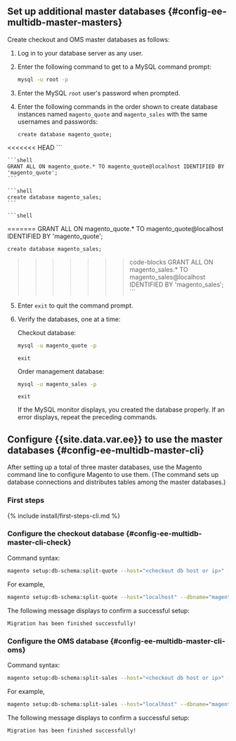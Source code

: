 ## Set up additional master databases {#config-ee-multidb-master-masters}

Create checkout and OMS master databases as follows:

1.	Log in to your database server as any user.
2.	Enter the following command to get to a MySQL command prompt:

    ```bash
    mysql -u root -p
    ```

3.	Enter the MySQL `root` user's password when prompted.
4.	Enter the following commands in the order shown to create database instances named `magento_quote` and `magento_sales` with the same usernames and passwords:

    ```shell
    create database magento_quote;
<<<<<<< HEAD
    ```

    ```shell
    GRANT ALL ON magento_quote.* TO magento_quote@localhost IDENTIFIED BY 'magento_quote';
    ```

    ```shell
    create database magento_sales;
    ```

    ```shell
=======
    GRANT ALL ON magento_quote.* TO magento_quote@localhost IDENTIFIED BY 'magento_quote';

    create database magento_sales;
>>>>>>> code-blocks
    GRANT ALL ON magento_sales.* TO magento_sales@localhost IDENTIFIED BY 'magento_sales';
    ```

5.	Enter `exit` to quit the command prompt.

6.	Verify the databases, one at a time:

    Checkout database:

    ```bash
    mysql -u magento_quote -p
    ```

    ```shell
    exit
    ```

    Order management database:

    ```bash
    mysql -u magento_sales -p
    ```

    ```shell
    exit
    ```

    If the MySQL monitor displays, you created the database properly. If an error displays, repeat the preceding commands.

## Configure {{site.data.var.ee}} to use the master databases {#config-ee-multidb-master-cli}

After setting up a total of three master databases, use the Magento command line to configure Magento to use them. (The command sets up database connections and distributes tables among the master databases.)

### First steps

{% include install/first-steps-cli.md %}

### Configure the checkout database   {#config-ee-multidb-master-cli-check}

Command syntax:

```bash
magento setup:db-schema:split-quote --host="<checkout db host or ip>" --dbname="<name>" --username="<checkout db username>" --password="<password>"
```

For example,

```bash
magento setup:db-schema:split-quote --host="localhost" --dbname="magento_quote" --username="magento_quote" --password="magento_quote"
```

The following message displays to confirm a successful setup:

```terminal
Migration has been finished successfully!
```

### Configure the OMS database   {#config-ee-multidb-master-cli-oms}

Command syntax:

```bash
magento setup:db-schema:split-sales --host="<checkout db host or ip>" --dbname="<name>" --username="<checkout db username>" --password="<password>"
```

For example,

```bash
magento setup:db-schema:split-sales --host="localhost" --dbname="magento_sales" --username="magento_sales" --password="magento_sales"
```

The following message displays to confirm a successful setup:

```terminal
Migration has been finished successfully!
```
